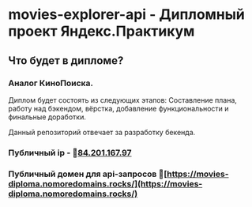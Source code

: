 # movies-explorer-api - Дипломный проект Яндекс.Практикум

## Что будет в дипломе?

### Аналог КиноПоиска. 
Диплом будет состоять из следующих этапов:
Составление плана, работу над бэкендом, вёрстка, добавление функциональности и финальные доработки.

Данный репозиторий отвечает за разработку бекенда.

### Публичный ip - :link:[84.201.167.97](84.201.167.97)
### Публичный домен для api-запросов :link:[https://movies-diploma.nomoredomains.rocks/](https://movies-diploma.nomoredomains.rocks/)

